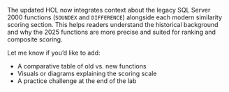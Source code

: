 ﻿The updated HOL now integrates context about the legacy SQL Server 2000 functions (`SOUNDEX` and `DIFFERENCE`) alongside each modern similarity scoring section. This helps readers understand the historical background and why the 2025 functions are more precise and suited for ranking and composite scoring.

Let me know if you’d like to add:

* A comparative table of old vs. new functions
* Visuals or diagrams explaining the scoring scale
* A practice challenge at the end of the lab
